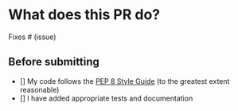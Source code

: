 # What does this PR do?

<!--
Please replace this with a description of the change and which issue is fixed (if applicable). Please also include relevant motivation and context. List any dependencies (if any) that are required for this change.
-->

<!-- Remove if not applicable -->
Fixes # (issue)

## Before submitting

- [] My code follows the [PEP 8 Style Guide](https://www.python.org/dev/peps/pep-0008/) (to the greatest extent reasonable)
- [] I have added appropriate tests and documentation
